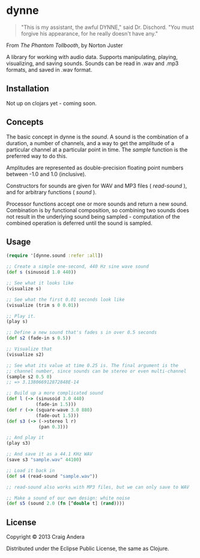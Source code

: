 # dynne

> "This is my assistant, the awful DYNNE," said Dr. Dischord.
> "You must forgive his appearance, for he really doesn't have any."

From _The Phantom Tollbooth_, by Norton Juster

A library for working with audio data. Supports manipulating, playing,
visualizing, and saving sounds. Sounds can be read in .wav and .mp3
formats, and saved in .wav format.

## Installation

Not up on clojars yet - coming soon.

## Concepts

The basic concept in dynne is the _sound_. A sound is the combination
of a duration, a number of channels, and a way to get the amplitude of
a particular channel at a particular point in time. The
_sample_ function is the preferred way to do this.

Amplitudes are represented as double-precision floating point numbers
between -1.0 and 1.0 (inclusive).

Constructors for sounds are given for WAV and MP3 files
( _read-sound_ ), and for arbitrary functions ( _sound_ ).

Processor functions accept one or more sounds and return a new sound.
Combination is by functional composition, so combining two sounds does
not result in the underlying sound being sampled - computation of the
combined operation is deferred until the sound is sampled.

## Usage

```clojure
(require '[dynne.sound :refer :all])

;; Create a simple one-second, 440 Hz sine wave sound
(def s (sinusoid 1.0 440))

;; See what it looks like
(visualize s)

;; See what the first 0.01 seconds look like
(visualize (trim s 0 0.01))

;; Play it.
(play s)

;; Define a new sound that's fades s in over 0.5 seconds
(def s2 (fade-in s 0.5))

;; Visualize that
(visualize s2)

;; See what its value at time 0.25 is. The final argument is the
;; channel number, since sounds can be stereo or even multi-channel
(sample s2 0.5 0)
;; => 3.138066912872848E-14

;; Build up a more complicated sound
(def l (-> (sinusoid 3.0 440)
           (fade-in 1.5)))
(def r (-> (square-wave 3.0 880)
           (fade-out 1.5)))
(def s3 (-> (->stereo l r)
            (pan 0.3)))

;; And play it
(play s3)

;; And save it as a 44.1 KHz WAV
(save s3 "sample.wav" 44100)

;; Load it back in
(def s4 (read-sound "sample.wav"))

;; read-sound also works with MP3 files, but we can only save to WAV

;; Make a sound of our own design: white noise
(def s5 (sound 2.0 (fn [^double t] (rand))))
```

## License

Copyright © 2013 Craig Andera

Distributed under the Eclipse Public License, the same as Clojure.
